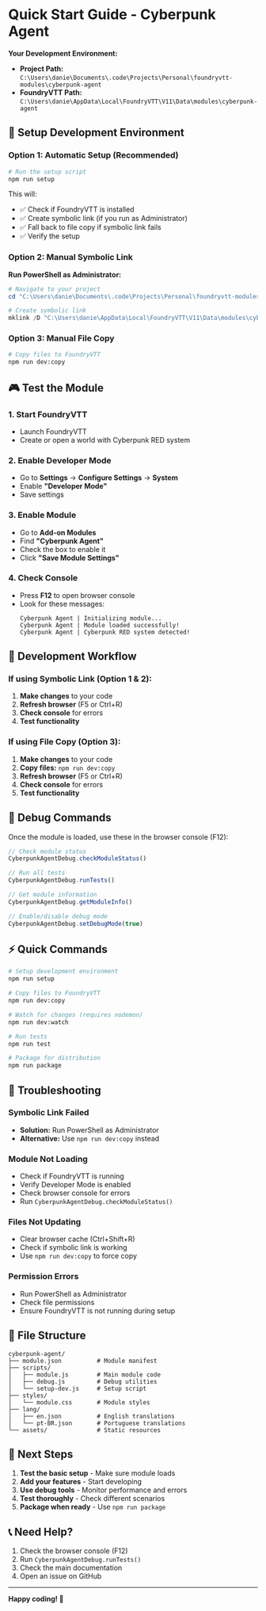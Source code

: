 # Quick Start Guide - Cyberpunk Agent

**Your Development Environment:**
- **Project Path:** `C:\Users\danie\Documents\.code\Projects\Personal\foundryvtt-modules\cyberpunk-agent`
- **FoundryVTT Path:** `C:\Users\danie\AppData\Local\FoundryVTT\V11\Data\modules\cyberpunk-agent`

## 🚀 Setup Development Environment

### Option 1: Automatic Setup (Recommended)

```bash
# Run the setup script
npm run setup
```

This will:
- ✅ Check if FoundryVTT is installed
- ✅ Create symbolic link (if you run as Administrator)
- ✅ Fall back to file copy if symbolic link fails
- ✅ Verify the setup

### Option 2: Manual Symbolic Link

**Run PowerShell as Administrator:**
```powershell
# Navigate to your project
cd "C:\Users\danie\Documents\.code\Projects\Personal\foundryvtt-modules\cyberpunk-agent"

# Create symbolic link
mklink /D "C:\Users\danie\AppData\Local\FoundryVTT\V11\Data\modules\cyberpunk-agent" "C:\Users\danie\Documents\.code\Projects\Personal\foundryvtt-modules\cyberpunk-agent"
```

### Option 3: Manual File Copy

```bash
# Copy files to FoundryVTT
npm run dev:copy
```

## 🎮 Test the Module

### 1. Start FoundryVTT
- Launch FoundryVTT
- Create or open a world with Cyberpunk RED system

### 2. Enable Developer Mode
- Go to **Settings** → **Configure Settings** → **System**
- Enable **"Developer Mode"**
- Save settings

### 3. Enable Module
- Go to **Add-on Modules**
- Find **"Cyberpunk Agent"**
- Check the box to enable it
- Click **"Save Module Settings"**

### 4. Check Console
- Press **F12** to open browser console
- Look for these messages:
  ```
  Cyberpunk Agent | Initializing module...
  Cyberpunk Agent | Module loaded successfully!
  Cyberpunk Agent | Cyberpunk RED system detected!
  ```

## 🔧 Development Workflow

### If using Symbolic Link (Option 1 & 2):
1. **Make changes** to your code
2. **Refresh browser** (F5 or Ctrl+R)
3. **Check console** for errors
4. **Test functionality**

### If using File Copy (Option 3):
1. **Make changes** to your code
2. **Copy files:** `npm run dev:copy`
3. **Refresh browser** (F5 or Ctrl+R)
4. **Check console** for errors
5. **Test functionality**

## 🐛 Debug Commands

Once the module is loaded, use these in the browser console (F12):

```javascript
// Check module status
CyberpunkAgentDebug.checkModuleStatus()

// Run all tests
CyberpunkAgentDebug.runTests()

// Get module information
CyberpunkAgentDebug.getModuleInfo()

// Enable/disable debug mode
CyberpunkAgentDebug.setDebugMode(true)
```

## ⚡ Quick Commands

```bash
# Setup development environment
npm run setup

# Copy files to FoundryVTT
npm run dev:copy

# Watch for changes (requires nodemon)
npm run dev:watch

# Run tests
npm run test

# Package for distribution
npm run package
```

## 🚨 Troubleshooting

### Symbolic Link Failed
- **Solution:** Run PowerShell as Administrator
- **Alternative:** Use `npm run dev:copy` instead

### Module Not Loading
- Check if FoundryVTT is running
- Verify Developer Mode is enabled
- Check browser console for errors
- Run `CyberpunkAgentDebug.checkModuleStatus()`

### Files Not Updating
- Clear browser cache (Ctrl+Shift+R)
- Check if symbolic link is working
- Use `npm run dev:copy` to force copy

### Permission Errors
- Run PowerShell as Administrator
- Check file permissions
- Ensure FoundryVTT is not running during setup

## 📁 File Structure

```
cyberpunk-agent/
├── module.json          # Module manifest
├── scripts/
│   ├── module.js        # Main module code
│   ├── debug.js         # Debug utilities
│   └── setup-dev.js     # Setup script
├── styles/
│   └── module.css       # Module styles
├── lang/
│   ├── en.json          # English translations
│   └── pt-BR.json       # Portuguese translations
└── assets/              # Static resources
```

## 🎯 Next Steps

1. **Test the basic setup** - Make sure module loads
2. **Add your features** - Start developing
3. **Use debug tools** - Monitor performance and errors
4. **Test thoroughly** - Check different scenarios
5. **Package when ready** - Use `npm run package`

## 📞 Need Help?

1. Check the browser console (F12)
2. Run `CyberpunkAgentDebug.runTests()`
3. Check the main documentation
4. Open an issue on GitHub

---

**Happy coding! 🎉** 